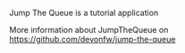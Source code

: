 Jump The Queue is a tutorial application

More information about JumpTheQueue on https://github.com/devonfw/jump-the-queue

